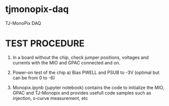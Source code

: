 # tjmonopix-daq
TJ-MonoPix DAQ

# TEST PROCEDURE
1) In a board without the chip, check jumper positions, voltages and currents with the MIO and GPAC connected and on.

2) Power-on test of the chip
	a) Bias PWELL and PSUB to -3V (optimal but can be from 0 to -6)

3) Monopix.ipynb (jupyter notebook) contains the code to initialize the MIO, GPAC and TJ-Monopix and provides usefull code samples such as injection, s-curve measurement, etc
